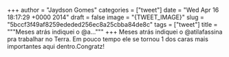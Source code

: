 
+++
author = "Jaydson Gomes"
categories = ["tweet"]
date = "Wed Apr 16 18:17:29 +0000 2014"
draft = false
image = "{TWEET_IMAGE}"
slug = "5bccf3f49af8259ededed256ec8a25cbba84de8c"
tags = ["tweet"]
title = """Meses atrás indiquei o @a..."""
+++
Meses atrás indiquei o @atilafassina pra trabalhar no Terra. Em pouco tempo ele se tornou 1 dos caras mais importantes aqui dentro.Congratz!
